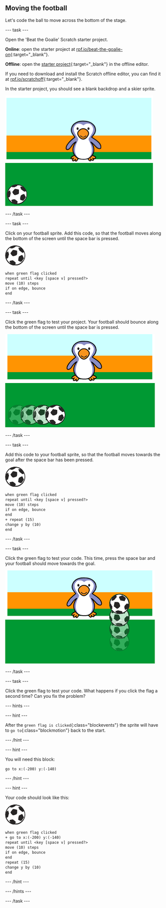 ## Moving the football

Let's code the ball to move across the bottom of the stage.

--- task ---

Open the 'Beat the Goalie' Scratch starter project.

**Online**: open the starter project at [rpf.io/beat-the-goalie-on](http://rpf.io/beat-the-goalie-on){:target="_blank"}.

**Offline**: open the [starter project](http://rpf.io/p/en/beat-the-goalie-go){:target="_blank"} in the offline editor.

If you need to download and install the Scratch offline editor, you can find it at [rpf.io/scratchoff](http://rpf.io/scratchoff){:target="_blank"}.

In the starter project, you should see a blank backdrop and a skier sprite.

![starter projects](images/goalie-starter.png)

--- /task ---

--- task ---

Click on your football sprite. Add this code, so that the football moves along the bottom of the screen until the space bar is pressed.

![football sprite](images/football-sprite.png)

```blocks
when green flag clicked
repeat until <key [space v] pressed?>
move (10) steps
if on edge, bounce
end
```
--- /task ---

--- task ---

Click the green flag to test your project. Your football should bounce along the bottom of the screen until the space bar is pressed.

![screenshot](images/goalie-football-move-test.png)

--- /task ---

--- task ---

Add this code to your football sprite, so that the football moves towards the goal after the space bar has been pressed.

![football sprite](images/football-sprite.png)

```blocks
when green flag clicked
repeat until <key [space v] pressed?>
move (10) steps
if on edge, bounce
end
+ repeat (15)
change y by (10)
end
```

--- /task ---

--- task ---

Click the green flag to test your code. This time, press the space bar and your football should move towards the goal.

![screenshot](images/goalie-football-ypos-test.png)

--- /task ---

--- task ---

Click the green flag to test your code. What happens if you click the flag a second time? Can you fix the problem?

--- hints ---

--- hint ---

After the `green flag is clicked`{:class="blockevents"} the sprite will have to `go to`{:class="blockmotion"} back to the start.

--- /hint ---

--- hint ---

You will need this block:

```blocks
go to x:(-200) y:(-140)
```

--- /hint ---

--- hint ---

Your code should look like this:

![football sprite](images/football-sprite.png)

```blocks
when green flag clicked
+ go to x:(-200) y:(-140)
repeat until <key [space v] pressed?>
move (10) steps
if on edge, bounce
end
repeat (15)
change y by (10)
end
```

--- /hint ---

--- /hints ---

--- /task ---

